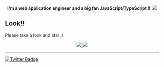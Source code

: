 <div align="center">
  <b>I'm a web application engineer and a big fan JavaScript/TypeScript !!</b>
  <img src="https://github-readme-stats.vercel.app/api?username=kqito&count_private=true&theme=react" />
</div>


## Look!!
Please take a look and star ;)

<div align="center">
<a href="https://github.com/kqito/use-global-context">
  <img src="https://github-readme-stats.vercel.app/api/pin/?username=kqito&repo=use-global-context&theme=react" />
</a>
<a href="https://github.com/kqito/use-tus">
  <img src="https://github-readme-stats.vercel.app/api/pin/?username=kqito&repo=use-tus&theme=react&card_width=400px" />
</a>
</div>

--------

[![Twitter Badge](https://img.shields.io/badge/-@kqito_n-181717?style=flat-square&logo=twitter&logoColor=white&link=https://twitter.com/kqito_n)](https://twitter.com/kqito_n)
